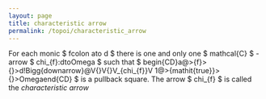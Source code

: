 ```yaml
---
layout: page
title: characteristic arrow
permalink: /topoi/characteristic_arrow
---
```

For each monic $ fcolon ato d $ there is one and only one $ mathcal{C} $ - arrow $ chi_{f}:dtoOmega $ such that $ begin{CD}a@>{f}>{}>d!Bigg{downarrow}@V{}V{}V_{chi_{f}}V 1@>{mathit{true}}>{}>Omegaend{CD} $ is a pullback square. The arrow $ chi_{f} $ is called the _characteristic arrow_
